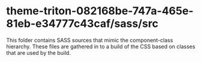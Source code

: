 # theme-triton-082168be-747a-465e-81eb-e34777c43caf/sass/src

This folder contains SASS sources that mimic the component-class hierarchy. These files
are gathered in to a build of the CSS based on classes that are used by the build.
